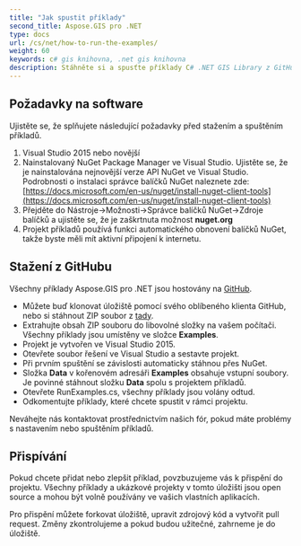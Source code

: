 ```yaml
---
title: "Jak spustit příklady"
second_title: Aspose.GIS pro .NET 
type: docs
url: /cs/net/how-to-run-the-examples/
weight: 60
keywords: c# gis knihovna, .net gis knihovna
description: Stáhněte si a spusťte příklady C# .NET GIS Library z GitHubu pomocí NuGet Package Manager ve Visual Studio.
---
```


## **Požadavky na software**
Ujistěte se, že splňujete následující požadavky před stažením a spuštěním příkladů.

1. Visual Studio 2015 nebo novější
1. Nainstalovaný NuGet Package Manager ve Visual Studio. Ujistěte se, že je nainstalována nejnovější verze API NuGet ve Visual Studio. Podrobnosti o instalaci správce balíčků NuGet naleznete zde: [https://docs.microsoft.com/en-us/nuget/install-nuget-client-tools](https://docs.microsoft.com/en-us/nuget/install-nuget-client-tools)
1. Přejděte do Nástroje->Možnosti->Správce balíčků NuGet->Zdroje balíčků a ujistěte se, že je zaškrtnuta možnost **nuget.org**
1. Projekt příkladů používá funkci automatického obnovení balíčků NuGet, takže byste měli mít aktivní připojení k internetu.
## **Stažení z GitHubu**
Všechny příklady Aspose.GIS pro .NET jsou hostovány na [GitHub](https://github.com/aspose-GIS/Aspose.GIS-for-.NET).

- Můžete buď klonovat úložiště pomocí svého oblíbeného klienta GitHub, nebo si stáhnout ZIP soubor z [tady](https://github.com/aspose-gis/Aspose.GIS-for-.NET/archive/master.zip).
- Extrahujte obsah ZIP souboru do libovolné složky na vašem počítači. Všechny příklady jsou umístěny ve složce **Examples**.
- Projekt je vytvořen ve Visual Studio 2015.
- Otevřete soubor řešení ve Visual Studio a sestavte projekt.
- Při prvním spuštění se závislosti automaticky stáhnou přes NuGet.
- Složka **Data** v kořenovém adresáři **Examples** obsahuje vstupní soubory. Je povinné stáhnout složku **Data** spolu s projektem příkladů.
- Otevřete RunExamples.cs, všechny příklady jsou volány odtud.
- Odkomentujte příklady, které chcete spustit v rámci projektu.

Neváhejte nás kontaktovat prostřednictvím našich fór, pokud máte problémy s nastavením nebo spuštěním příkladů.
## **Přispívání**
Pokud chcete přidat nebo zlepšit příklad, povzbuzujeme vás k přispění do projektu. Všechny příklady a ukázkové projekty v tomto úložišti jsou open source a mohou být volně používány ve vašich vlastních aplikacích.

Pro přispění můžete forkovat úložiště, upravit zdrojový kód a vytvořit pull request. Změny zkontrolujeme a pokud budou užitečné, zahrneme je do úložiště.
